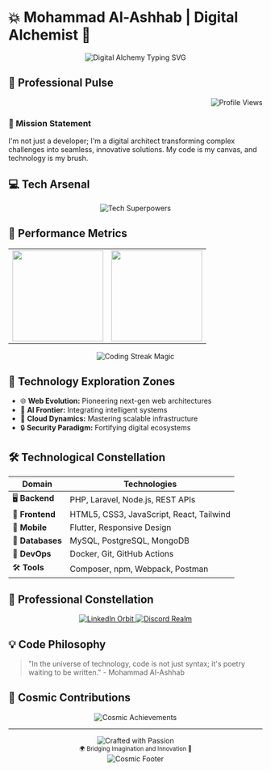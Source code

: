 # 💥 Mohammad Al-Ashhab | Digital Alchemist 🚀

<!-- Futuristic Typing Animation -->
<div align="center">
  <img src="https://readme-typing-svg.demolab.com?font=Orbitron&size=25&pause=1000&color=00F7FF&center=true&vCenter=true&width=900&lines=🌐+Web+Development+Maverick;🔬+Transforming+Ideas+into+Digital+Realities;✨+Crafting+Elegant+Solutions+with+Code" alt="Digital Alchemy Typing SVG" />
</div>

## 🌈 Professional Pulse

<div align="right">
  <img src="https://komarev.com/ghpvc/?username=mohammad-alashhab&label=Profile+Views&color=blueviolet" alt="Profile Views"/>
</div>

### 🎯 Mission Statement
I'm not just a developer; I'm a digital architect transforming complex challenges into seamless, innovative solutions. My code is my canvas, and technology is my brush.

## 💻 Tech Arsenal

<div align="center">
  <img src="https://skillicons.dev/icons?i=php,laravel,js,html,css,mysql,flutter,git,nodejs,wordpress,react,tailwind,docker&perline=7" alt="Tech Superpowers" />
</div>

## 🚀 Performance Metrics

<div align="center">
  <table>
    <tr>
      <td>
        <img height="180em" src="https://github-readme-stats.vercel.app/api?username=mohammad-alashhab&theme=radical&hide_border=false&include_all_commits=true&count_private=true"/>
      </td>
      <td>
        <img height="180em" src="https://github-readme-stats.vercel.app/api/top-langs/?username=mohammad-alashhab&theme=radical&hide_border=false&include_all_commits=true&layout=compact"/>
      </td>
    </tr>
  </table>
  
  <img src="https://github-readme-streak-stats.herokuapp.com/?user=mohammad-alashhab&theme=radical" alt="Coding Streak Magic"/>
</div>

## 🔬 Technology Exploration Zones

- 🌐 **Web Evolution:** Pioneering next-gen web architectures
- 🤖 **AI Frontier:** Integrating intelligent systems
- 🚀 **Cloud Dynamics:** Mastering scalable infrastructure
- 🔒 **Security Paradigm:** Fortifying digital ecosystems

## 🛠 Technological Constellation

| Domain | Technologies |
|--------|--------------|
| 🖥️ **Backend** | PHP, Laravel, Node.js, REST APIs |
| 🎨 **Frontend** | HTML5, CSS3, JavaScript, React, Tailwind |
| 📱 **Mobile** | Flutter, Responsive Design |
| 💾 **Databases** | MySQL, PostgreSQL, MongoDB |
| 🔧 **DevOps** | Docker, Git, GitHub Actions |
| 🛠 **Tools** | Composer, npm, Webpack, Postman |

## 🌟 Professional Constellation

<div align="center">
  <a href="https://linkedin.com/in/mohamad-alashhab-6a492b1ba" target="_blank">
    <img alt="LinkedIn Orbit" src="https://img.shields.io/badge/LinkedIn-Quantum_Network-0077B5?style=for-the-badge&logo=linkedin&logoColor=white"/>
  </a>
  <a href="https://discord.gg/Mohammad.tariq#0123" target="_blank">
    <img alt="Discord Realm" src="https://img.shields.io/badge/Discord-Digital_Sanctuary-7289DA?style=for-the-badge&logo=discord&logoColor=white"/>
  </a>
</div>

## 💡 Code Philosophy

> "In the universe of technology, code is not just syntax; it's poetry waiting to be written." - Mohammad Al-Ashhab

## 🌠 Cosmic Contributions

<!-- Dynamically showcase your top repositories or pinned projects -->
<div align="center">
  <img src="https://github-profile-trophy.vercel.app/?username=mohammad-alashhab&theme=radical&no-frame=false&no-bg=false&margin-w=4" alt="Cosmic Achievements"/>
</div>

---

<div align="center">
  <img src="https://forthebadge.com/images/badges/built-with-love.svg" alt="Crafted with Passion"/>
  <br>
  <sub>🌍 Bridging Imagination and Innovation 🚀</sub>
  <br>
  <img src="https://capsule-render.vercel.app/api?type=waving&color=gradient&height=100&section=footer" alt="Cosmic Footer"/>
</div>
